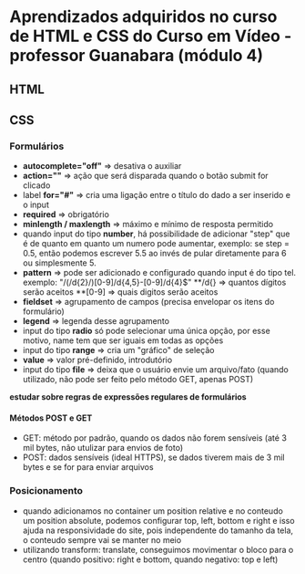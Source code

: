 # Aprendizados adquiridos no curso de HTML e CSS do Curso em Vídeo - professor Guanabara (módulo 4)

## HTML

## CSS

### Formulários
- **autocomplete="off"** => desativa o auxiliar 
- **action=""** => ação que será disparada quando o botão submit for clicado
- label **for="#"** => cria uma ligação entre o título do dado a ser inserido e o input
- **required** => obrigatório
- **minlength / maxlength** => máximo e mínimo de resposta permitido
- quando input do tipo **number**, há possibilidade de adicionar "step" que é de quanto em quanto um numero pode aumentar, exemplo: se  step = 0.5, então podemos escrever 5.5 ao invés de pular diretamente para 6 ou simplesmente 5.
- **pattern** => pode ser adicionado e configurado quando input é do tipo tel. exemplo: "/(/d{2}/)[0-9]/d{4,5}-[0-9]/d{4}$"
**/d{} => quantos dígitos serão aceitos
**[0-9] => quais digitos serão aceitos
- **fieldset** => agrupamento de campos (precisa envelopar os itens do formulário)
- **legend** => legenda desse agrupamento
- input do tipo **radio** só pode selecionar uma única opção, por esse motivo, name tem que ser iguais em todas as opções
- input do tipo **range** => cria um "gráfico" de seleção
- **value** => valor pré-definido, introdutório
- input do tipo **file** => deixa que o usuário envie um arquivo/fato (quando utilizado, não pode ser feito pelo método GET, apenas POST)

**estudar sobre regras de expressões regulares de formulários**

#### Métodos POST e GET
- GET: método por padrão, quando os dados não forem sensíveis (até 3 mil bytes, não utulizar para envios de foto)
- POST: dados sensíveis (ideal HTTPS), se dados tiverem mais de 3 mil bytes e se for para enviar arquivos

### Posicionamento
- quando adicionamos no container um position relative e no conteudo um position absolute, podemos configurar top, left, bottom e right e isso ajuda na responsividade do site, pois independente do tamanho da tela, o conteudo sempre vai se manter no meio
- utilizando transform: translate, conseguimos movimentar o bloco para o centro (quando positivo: right e bottom, quando negativo: top e left)